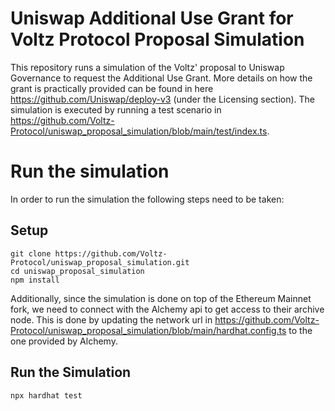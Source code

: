 # Uniswap Additional Use Grant for Voltz Protocol Proposal Simulation

This repository runs a simulation of the Voltz' proposal to Uniswap Governance to request the Additional Use Grant. More details on how the grant is practically provided can be found in here https://github.com/Uniswap/deploy-v3 (under the Licensing section). The simulation is executed by running a test scenario in https://github.com/Voltz-Protocol/uniswap_proposal_simulation/blob/main/test/index.ts. 


# Run the simulation

In order to run the simulation the following steps need to be taken:

## Setup
```
git clone https://github.com/Voltz-Protocol/uniswap_proposal_simulation.git
cd uniswap_proposal_simulation
npm install
```

Additionally, since the simulation is done on top of the Ethereum Mainnet fork, we need to connect with the Alchemy api to get access to their archive node. This is done by updating the network url in https://github.com/Voltz-Protocol/uniswap_proposal_simulation/blob/main/hardhat.config.ts to the one provided by Alchemy.

## Run the Simulation
```
npx hardhat test
```
